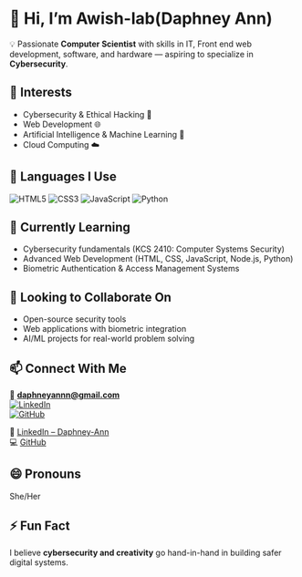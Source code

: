 # 👋 Hi, I’m Awish-lab(Daphney Ann)  

💡 Passionate **Computer Scientist** with skills in IT, Front end web development, software, and hardware — aspiring to specialize in **Cybersecurity**.  

## 👀 Interests  
- Cybersecurity & Ethical Hacking 🔐  
- Web Development 🌐  
- Artificial Intelligence & Machine Learning 🤖  
- Cloud Computing ☁️
## 🔧 Languages I Use  

![HTML5](https://img.shields.io/badge/HTML5-E34F26?style=for-the-badge&logo=html5&logoColor=white)
![CSS3](https://img.shields.io/badge/CSS3-1572B6?style=for-the-badge&logo=css3&logoColor=white)
![JavaScript](https://img.shields.io/badge/JavaScript-F7DF1E?style=for-the-badge&logo=javascript&logoColor=black)
![Python](https://img.shields.io/badge/Python-3776AB?style=for-the-badge&logo=python&logoColor=white)

## 🌱 Currently Learning  
- Cybersecurity fundamentals (KCS 2410: Computer Systems Security)  
- Advanced Web Development (HTML, CSS, JavaScript, Node.js, Python)  
- Biometric Authentication & Access Management Systems  

## 💞️ Looking to Collaborate On  
- Open-source security tools  
- Web applications with biometric integration  
- AI/ML projects for real-world problem solving  

## 📫 Connect With Me  
📧 **daphneyannn@gmail.com**  
[![LinkedIn](https://img.shields.io/badge/LinkedIn-0A66C2?style=for-the-badge&logo=linkedin&logoColor=blue)](https://www.linkedin.com/in/daphney-ann-a4310b239/)  
[![GitHub](https://img.shields.io/badge/GitHub-181717?style=for-the-badge&logo=github&logoColor=white)](https://github.com/Awish-lab)  
  
💼 [LinkedIn – Daphney-Ann](https://www.linkedin.com/in/daphney-ann-a4310b239/)  
💻 [GitHub](https://github.com/Awish-lab) 

## 😄 Pronouns  
She/Her  

## ⚡ Fun Fact  
I believe **cybersecurity and creativity** go hand-in-hand in building safer digital systems.
